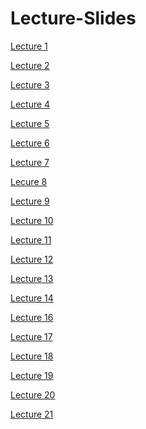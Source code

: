 # Lecture-Slides

[Lecture 1](https://github.com/core-methods-in-edm/lecture-slides/blob/master/HUDK405019-L1-Intro.pdf)

[Lecture 2](https://github.com/core-methods-in-edm/lecture-slides/blob/master/HUDK405019-L2-Git.pdf)

[Lecture 3](https://github.com/core-methods-in-edm/lecture-slides/blob/master/HUDK405019-L3-Data%20Sources.pdf)

[Lecture 4](https://github.com/core-methods-in-edm/lecture-slides/blob/master/HUDK405019-L4-Zotero-Analytic%20Strategy.pdf)

[Lecture 5](https://github.com/core-methods-in-edm/lecture-slides/blob/master/HUDK405019-L5-Wrangling1.pdf)

[Lecture 6](https://github.com/core-methods-in-edm/lecture-slides/blob/master/HUDK405019-L6-Wrangling2.pdf)

[Lecture 7](https://github.com/core-methods-in-edm/lecture-slides/blob/master/HUDK405019-L7-Visualization1.pdf)

[Lecure 8](https://github.com/core-methods-in-edm/lecture-slides/blob/master/HUDK405019-L8-Visualization2.pdf)

[Lecture 9](https://github.com/core-methods-in-edm/lecture-slides/blob/master/HUDK405019-L9-SNA1.pdf)

[Lecture 10](https://github.com/core-methods-in-edm/lecture-slides/blob/master/HUDK405019-L10-iGraph%20Syntax.pdf)

[Lecture 11]()

[Lecture 12](https://github.com/core-methods-in-edm/lecture-slides/blob/master/HUDK405019-L12-Clustering2.pdf)

[Lecture 13]()

[Lecture 14]()

[Lecture 16]()

[Lecture 17]()

[Lecture 18]()

[Lecture 19]()

[Lecture 20]()  

[Lecture 21]()
